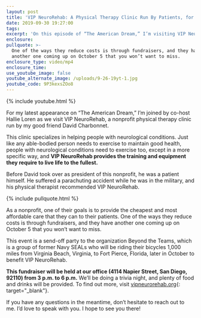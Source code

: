 ```yaml
---
layout: post
title: 'VIP NeuroRehab: A Physical Therapy Clinic Run By Patients, for Patients'
date: 2019-09-30 19:27:00
tags:
excerpt: 'On this episode of “The American Dream,” I’m visiting VIP NeuroRehab.'
enclosure:
pullquote: >-
  One of the ways they reduce costs is through fundraisers, and they have
  another one coming up on October 5 that you won’t want to miss.
enclosure_type: video/mp4
enclosure_time:
use_youtube_image: false
youtube_alternate_image: /uploads/9-26-19yt-1.jpg
youtube_code: 9P3kexsZOo8
---
```


{% include youtube.html %}

For my latest appearance on “The American Dream,” I’m joined by co-host Hallie Loren as we visit VIP NeuroRehab, a nonprofit physical therapy clinic run by my good friend David Charbonnet.&nbsp;

This clinic specializes in helping people with neurological conditions. Just like any able-bodied person needs to exercise to maintain good health, people with neurological conditions need to exercise too, except in a more specific way, and **VIP NeuroRehab provides the training and equipment they require to live life to the fullest. &nbsp;**

Before David took over as president of this nonprofit, he was a patient himself. He suffered a parachuting accident while he was in the military, and his physical therapist recommended VIP NeuroRehab.&nbsp;

{% include pullquote.html %}

As a nonprofit, one of their goals is to provide the cheapest and most affordable care that they can to their patients. One of the ways they reduce costs is through fundraisers, and they have another one coming up on October 5 that you won’t want to miss.&nbsp;

This event is a send-off party to the organization Beyond the Teams, which is a group of former Navy SEALs who will be riding their bicycles 1,000 miles from Virginia Beach, Virginia, to Fort Pierce, Florida, later in October to benefit VIP NeuroRehab.&nbsp;

**This fundraiser will be held at our office (4114 Napier Street, San Diego, 92110) from 3 p.m. to 6 p.m.** We’ll be doing a trivia night, and plenty of food and drinks will be provided. To find out more, visit [vipneurorehab.org](https://www.vipneurorehab.org/){: target="_blank"}.&nbsp;

If you have any questions in the meantime, don’t hesitate to reach out to me. I’d love to speak with you. I hope to see you there\!<br>&nbsp;

&nbsp;